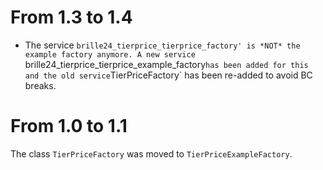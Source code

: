 # From 1.3 to 1.4
* The service `brille24_tierprice_tierprice_factory' is *NOT* the example factory anymore. A new service `brille24_tierprice_tierprice_example_factory` has been added for this and the old service `TierPriceFactory` has been re-added to avoid BC breaks.

# From 1.0 to 1.1
The class `TierPriceFactory` was moved to `TierPriceExampleFactory`.
